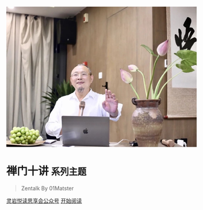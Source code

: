 ![logo](assets/image/lingyi.jpg ':size=30%')


# 禅门十讲 <small>系列主题</small>
> Zentalk By 01Matster


[灵岩悦读思享会公众号](https://mp.weixin.qq.com/mp/profile_ext?action=home&__biz=MzUzNzM4Nzg2MA==&scene=124#wechat_redirect)
[开始阅读](#禅门十讲)
